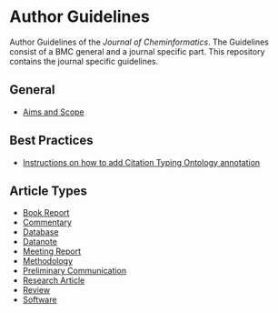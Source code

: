 # Author Guidelines

Author Guidelines of the *Journal of Cheminformatics*. The Guidelines consist of a
BMC general and a journal specific part. This repository contains the journal specific
guidelines.

## General

* [Aims and Scope](aimsAndScope.md)

## Best Practices

* [Instructions on how to add Citation Typing Ontology annotation](cito.md)

## Article Types

* [Book Report](guidelines/bookReport.md)
* [Commentary](guidelines/commentary.md)
* [Database](guidelines/database.md)
* [Datanote](guidelines/datanote.md)
* [Meeting Report](guidelines/meetingReport.md)
* [Methodology](guidelines/methodology.md)
* [Preliminary Communication](guidelines/preliminaryCommunication.md)
* [Research Article](guidelines/researchArticle.md)
* [Review](guidelines/review.md)
* [Software](guidelines/software.md)
